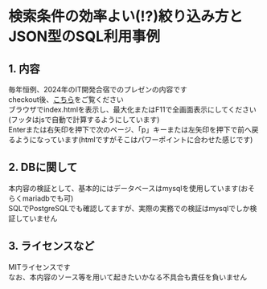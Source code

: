 # 検索条件の効率よい(!?)絞り込み方とJSON型のSQL利用事例

## 1. 内容

毎年恒例、2024年のIT開発合宿でのプレゼンの内容です  
checkout後、[こちら](htdocs)をご覧ください  
ブラウザでindex.htmlを表示し、最大化またはF11で全画面表示にしてください(フッタはjsで自動で計算するようにしています)  
Enterまたは右矢印を押下で次のページ、「p」キーまたは左矢印を押下で前へ戻るようになっています(htmlですがそこはパワーポイントに合わせた感じです)

## 2. DBに関して

本内容の検証として、基本的にはデータベースはmysqlを使用しています(おそらくmariadbでも可)  
SQLでPostgreSQLでも確認してますが、実際の実務での検証はmysqlでしか検証していません

## 3. ライセンスなど

MITライセンスです  
なお、本内容のソース等を用いて起きたいかなる不具合も責任を負いません

